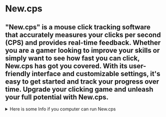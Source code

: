 # New.cps
"New.cps" is a mouse click tracking software that accurately measures your clicks per second (CPS) and provides real-time feedback. Whether you are a gamer looking to improve your skills or simply want to see how fast you can click, New.cps has got you covered. With its user-friendly interface and customizable settings, it's easy to get started and track your progress over time. Upgrade your clicking game and unleash your full potential with New.cps.
--------------------------------------------------------------------

<details>
<summary>Here is some Info if you computer can run New.cps</summary>

| computer | version |
|-----:|-----------|
|     Windows| 7, 8, 10, 11|
|     Mac| 0.13.1 or latest     |
| Mobile | version |
| latest (few old ones should work) | Any (A few old ones will work)|
   
  ### NOTE! Mobile support will not Come untill 2024 on any day we want or i want
  
</details>
